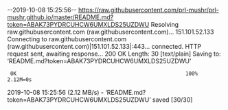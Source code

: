 --2019-10-08 15:25:56--  https://raw.githubusercontent.com/prl-mushr/prl-mushr.github.io/master/README.md?token=ABAK73PYDRCUHCW6UMXLDS25UZDWU
Resolving raw.githubusercontent.com (raw.githubusercontent.com)... 151.101.52.133
Connecting to raw.githubusercontent.com (raw.githubusercontent.com)|151.101.52.133|:443... connected.
HTTP request sent, awaiting response... 200 OK
Length: 30 [text/plain]
Saving to: ‘README.md?token=ABAK73PYDRCUHCW6UMXLDS25UZDWU’

     0K                                                       100% 2.12M=0s

2019-10-08 15:25:56 (2.12 MB/s) - ‘README.md?token=ABAK73PYDRCUHCW6UMXLDS25UZDWU’ saved [30/30]

